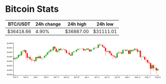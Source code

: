 # Bitcoin Stats

BTC/USDT|24h change|24h high|24h low|
|---|---|---|---|
|$36418.66|4.90%|$36887.00|$31111.01|

<img src="./chart.svg">
